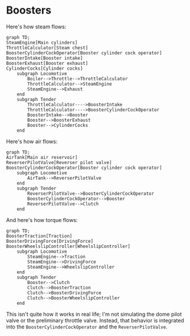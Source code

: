 # Boosters
Here's how steam flows:
```mermaid
graph TD;
SteamEngine[Main cylinders]
ThrottleCalculator[Steam chest]
BoosterCylinderCockOperator[Booster cylinder cock operator]
BoosterIntake[Booster intake]
BoosterExhaust[Booster exhaust]
CylinderCocks[Cylinder cocks]
    subgraph Locomotive
        Boiler-->Throttle-->ThrottleCalculator
        ThrottleCalculator-->SteamEngine
        SteamEngine-->Exhaust
    end
    subgraph Tender
        ThrottleCalculator---->BoosterIntake
        ThrottleCalculator---->BoosterCylinderCockOperator
        BoosterIntake-->Booster
        Booster-->BoosterExhaust
        Booster-->CylinderCocks
    end
```
Here's how air flows:
```mermaid
graph TD;
AirTank[Main air reservoir]
ReverserPilotValve[Reverser pilot valve]
BoosterCylinderCockOperator[Booster cylinder cock operator]
    subgraph Locomotive
        AirTank-->ReverserPilotValve
    end
    subgraph Tender
        ReverserPilotValve-->BoosterCylinderCockOperator
        BoosterCylinderCockOperator-->Booster
        ReverserPilotValve-->Clutch
    end
```
And here's how torque flows:
```mermaid
graph TD;
BoosterTraction[Traction]
BoosterDrivingForce[DrivingForce]
BoosterWheelslipController[WheelslipController]
    subgraph Locomotive
        SteamEngine-->Traction
        SteamEngine-->DrivingForce
        SteamEngine-->WheelslipController
    end
    subgraph Tender
        Booster-->Clutch
        Clutch-->BoosterTraction
        Clutch-->BoosterDrivingForce
        Clutch-->BoosterWheelslipController
    end
```

This isn't quite how it works in real life; I'm not simulating the dome pilot valve or the preliminary throttle valve. Instead, that behavior is integrated into the `BoosterCylinderCockOperator` and the `ReverserPilotValve`.
